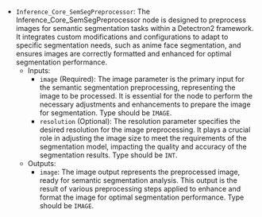 - `Inference_Core_SemSegPreprocessor`: The Inference_Core_SemSegPreprocessor node is designed to preprocess images for semantic segmentation tasks within a Detectron2 framework. It integrates custom modifications and configurations to adapt to specific segmentation needs, such as anime face segmentation, and ensures images are correctly formatted and enhanced for optimal segmentation performance.
    - Inputs:
        - `image` (Required): The image parameter is the primary input for the semantic segmentation preprocessing, representing the image to be processed. It is essential for the node to perform the necessary adjustments and enhancements to prepare the image for segmentation. Type should be `IMAGE`.
        - `resolution` (Optional): The resolution parameter specifies the desired resolution for the image preprocessing. It plays a crucial role in adjusting the image size to meet the requirements of the segmentation model, impacting the quality and accuracy of the segmentation results. Type should be `INT`.
    - Outputs:
        - `image`: The image output represents the preprocessed image, ready for semantic segmentation analysis. This output is the result of various preprocessing steps applied to enhance and format the image for optimal segmentation performance. Type should be `IMAGE`.
